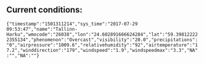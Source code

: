 ## Current conditions: 
 ``` {"timestamp":"1501311214","sys_time":"2017-07-29 09:53:47","name":"Tallinn-Harku","wmocode":"26038","lon":"24.602891666624284","lat":"59.398122222355134","phenomenon":"Overcast","visibility":"20.0","precipitations":"0","airpressure":"1009.6","relativehumidity":"92","airtemperature":"17.2","winddirection":"179","windspeed":"1.9","windspeedmax":"3.3","NA":"","NA":""} ```
